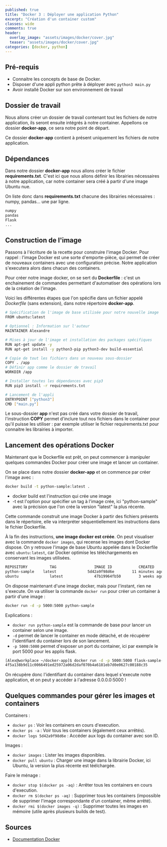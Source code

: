 ```yaml
---
published: true
title: "Docker 3 : Déployer une application Python"
excerpt: "Création d'un container custom"
classes: wide
comments: true
header:
  overlay_image: "assets/images/docker/cover.jpg"
  teaser: "assets/images/docker/cover.jpg"
categories: [docker, python]
---
```


## Pré-requis
- Connaitre les concepts de base de Docker.
- Disposer d'une appli python prête à déployer avec ```python3 main.py```
- Avoir installé Docker sur son environnement de travail

## Dossier de travail

Nous allons créer un dossier de travail contenant tout les fichiers de notre application, ils seront ensuite intégrés à notre container. Appellons ce dossier **docker-app**, ce sera notre point de départ.

Ce dossier **docker-app** contient à présent uniquement les fichiers de notre application.

## Dépendances

Dans notre dossier **docker-app** nous allons créer le fichier **requirements.txt**. C'est ici que nous allons définir les librairies nécessaires à notre application, car notre container sera créé à partir d'une image Ubuntu nue.

On liste donc dans **requirements.txt** chacune des librairies nécessaires : numpy, pandas... une par ligne.

```bash
numpy
pandas
Flask
...
```

## Construction de l'image

Passons à l'écriture de la recette pour construire l'image Docker. Pour rappel : l'image Docker est une sorte d'emporte-pièce, qui permet de créer de nouveaux containers avec une configuration précise. Notre application s'executera alors dans chacun des containers.

Pour créer notre image docker, on se sert du **Dockerfile** : c'est un enchainement de commandes permettant d'automatiser des opérations lors de la création de l'image.

Voici les différentes étapes que l'on spécifie dans un fichier appelé *Dockerfile* (sans extension), dans notre répertoire **docker-app**.

```bash
# Spécification de l'image de base utilisée pour notre nouvelle image
FROM ubuntu:latest

# Optionnel : Information sur l'auteur
MAINTAINER Alexandre

# Mises à jour de l'image et installation des packages spécifiques
RUN apt-get update -y
RUN apt-get install -y python3-pip python3-dev build-essential

# Copie de tout les fichiers dans un nouveau sous-dossier
COPY . /app
# Définir app comme le dossier de travail
WORKDIR /app

# Installer toutes les dépendances avec pip3
RUN pip3 install -r requirements.txt

# Lancement de l'appli
ENTRYPOINT ["python3"]
CMD ["main.py"]
```

Le sous-dossier **app** n'est pas créé dans votre dossier de travail, l'instruction **COPY** permet d'inclure tout nos fichiers dans le container pour qu'il puisse les utiliser : par exemple utiliser le fichier requirements.txt pour connaitre les librairies à importer.

## Lancement des opérations Docker

Maintenant que le Dockerfile est prêt, on peut commencer à manipuler quelques commandes Docker pour créer une image et lancer un container.

On se place dans notre dossier **docker-app** et on commence par créer l'image avec :

```bash
docker build -t python-sample:latest .
```

- docker build est l'instruction qui crée une image
- -t est l'option pour spécifier un tag à l'image crée, ici "python-sample" avec la précision que l'on crée la version "latest" la plus récente.

Cette commande construit une image Docker à partir des fichiers présents dans le répertoire, elle va interpréter séquentiellement les instructions dans le fichier Dockerfile.

À la fin des instructions, **une image docker est créée**. On peut visualiser avec la commande ```docker images```, qui recense les images dont Docker dispose. On y retrouve l'image de base Ubuntu appelée dans le Dockerfile avec ```ubuntu:latest```, car Docker optimise les téléchargements en conservant les images utilisées.

```bash
REPOSITORY          TAG                 IMAGE ID            CREATED             SIZE
python-sample    latest              5d42a9f98d6e        11 minutes ago      1.4GB
ubuntu              latest              47b19964fb50        3 weeks ago         88.1MB
```

On dispose maintenant d'une image docker, mais pour l'instant, rien ne s'execute. On va utiliser la commande ```docker run``` pour créer un container à partir d'une image :

```bash
docker run -d -p 5000:5000 python-sample
```

Explications :
- ```docker run python-sample``` est la commande de base pour lancer un container selon une image.
- ```-d``` permet de lancer le container en mode détaché, et de récupérer l'identifiant du container lors de son lancement.
- ```-p 5000:5000``` permet d'exposer un port du container, ici par exemple le port 5000 pour les applis flask.

```bash
[Alex@workplace ~/docker-app]$ docker run -d -p 5000:5000 flask-sample-one
4f5a138b9d11c0066491ed25972a06d2daf070b4a6181eb7d0e0627c00188c35
```

On récupère donc l'identifiant du container dans lequel s'execute notre application, et on peut y accéder à l'adresse 0.0.0.0:5000 !

## Quelques commandes pour gérer les images et containers

Containers :
- ```docker ps``` : Voir les containers en cours d'execution.
- ```docker ps -a``` : Voir tous les containers (également ceux arrêtés).
- ```docker logs 5d42a9f98d6e``` : Accéder aux logs du container avec son ID.

Images :
- ```docker images``` : Lister les images disponibles.
- ```docker pull ubuntu``` : Charger une image dans la librairie Docker, ici Ubuntu, la version la plus récente est téélchargée.

Faire le ménage :
- ```docker stop $(docker ps -aq)``` : Arrêter tous les containers en cours d'execution.
- ```docker rm $(docker ps -aq)``` : Supprimer tous les containers (impossible de supprimer l'image correspondante d'un container, même arrêté).
- ```docker rmi $(docker images -q)``` : Supprimer toutes les images en mémoire (utile après plusieurs builds de test).

## Sources

- [Documentation Docker](https://docs.docker.com)
